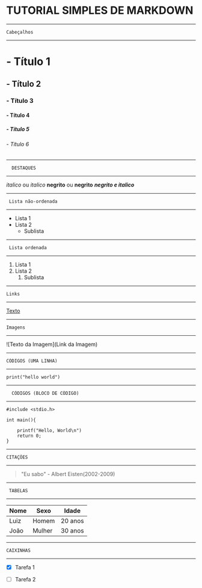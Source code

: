 # TUTORIAL SIMPLES DE MARKDOWN

-----------------
    Cabeçalhos
-----------------
# - Título 1
## - Título 2
### - Título 3
#### - Título 4
##### - Título 5 
###### - Título 6

---------------------
      DESTAQUES
---------------------      
*italico* ou _italico_
**negrito** ou __negrito__
___negrito e italico___

-----------------------------
     Lista não-ordenada
-----------------------------     
 - Lista 1
 - Lista 2
     - Sublista

-----------------------------
     Lista ordenada
-----------------------------     
 1.  Lista 1
 2.  Lista 2
     1. Sublista

---------------
    Links
--------------
 [Texto](Link)

------------
    Imagens
------------
![Texto da Imagem](Link da Imagem)

---------------------------
    CÓDIGOS (UMA LINHA)
---------------------------

`print("hello world")`

----------------------------------
      CÓDIGOS (BLOCO DE CÓDIGO)
----------------------------------

```
#include <stdio.h>

int main(){

    printf("Hello, World\n")
    return 0;
}
```

----------------
    CITAÇÕES
----------------
> "Eu sabo" - Albert Eisten(2002-2009)

-----------------
     TABELAS
-----------------
|Nome| Sexo   |  Idade |
|----|--------|--------|
|Luiz| Homem  | 20 anos|
|João| Mulher | 30 anos|

-----------------
    CAIXINHAS
-----------------
- [X] Tarefa 1
- [ ] Tarefa 2 



